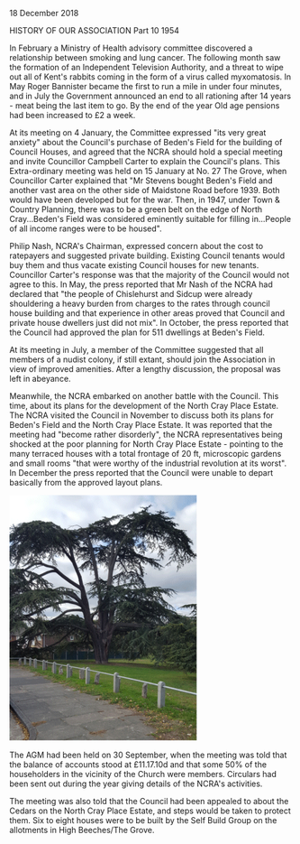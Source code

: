18 December 2018

HISTORY OF OUR ASSOCIATION Part 10 1954

In February a Ministry of Health advisory committee discovered a relationship between smoking and lung cancer. The following month saw the formation of an Independent Television Authority, and a threat to wipe out all of Kent's rabbits coming in the form of a virus called myxomatosis. In May Roger Bannister became the first to run a mile in under four minutes, and in July the Government announced an end to all rationing after 14 years - meat being the last item to go. By the end of the year Old age pensions had been increased to £2 a week.

At its meeting on 4 January, the Committee expressed "its very great anxiety" about the Council's purchase of Beden's Field for the building of Council Houses, and agreed that the NCRA should hold a special meeting and invite Councillor Campbell Carter to explain the Council's plans. This Extra-ordinary meeting was held on 15 January at No. 27 The Grove, when Councillor Carter explained that "Mr Stevens bought Beden's Field and another vast area on the other side of Maidstone Road before 1939. Both would have been developed but for the war. Then, in 1947, under Town & Country Planning, there was to be a green belt on the edge of North Cray...Beden's Field was considered eminently suitable for filling in...People of all income ranges were to be housed".

Philip Nash, NCRA's Chairman, expressed concern about the cost to ratepayers and suggested private building. Existing Council tenants would buy them and thus vacate existing Council houses for new tenants. Councillor Carter's response was that the majority of the Council would not agree to this. In May, the press reported that Mr Nash of the NCRA had declared that "the people of Chislehurst and Sidcup were already shouldering a heavy burden from charges to the rates through council house building and that experience in other areas proved that Council and private house dwellers just did not mix". In October, the press reported that the Council had approved the plan for 511 dwellings at Beden's Field.

At its meeting in July, a member of the Committee suggested that all members of a nudist colony, if still extant, should join the Association in view of improved amenities. After a lengthy discussion, the proposal was left in abeyance.

Meanwhile, the NCRA embarked on another battle with the Council. This time, about its plans for the development of the North Cray Place Estate. The NCRA visited the Council in November to discuss both its plans for Beden's Field and the North Cray Place Estate. It was reported that the meeting had "become rather disorderly", the NCRA representatives being shocked at the poor planning for North Cray Place Estate - pointing to the many terraced houses with a total frontage of 20 ft, microscopic gardens and small rooms "that were worthy of the industrial revolution at its worst". In December the press reported that the Council were unable to depart basically from the approved layout plans.[](http://www.northcrayresidents.org.uk/posters/poster231.pdf)

![Image](images/nm0649_1.gif)

The AGM had been held on 30 September, when the meeting was told that the balance of accounts stood at £11.17.10d and that some 50% of the householders in the vicinity of the Church were members. Circulars had been sent out during the year giving details of the NCRA's activities.

The meeting was also told that the Council had been appealed to about the Cedars on the North Cray Place Estate, and steps would be taken to protect them. Six to eight houses were to be built by the Self Build Group on the allotments in High Beeches/The Grove.
